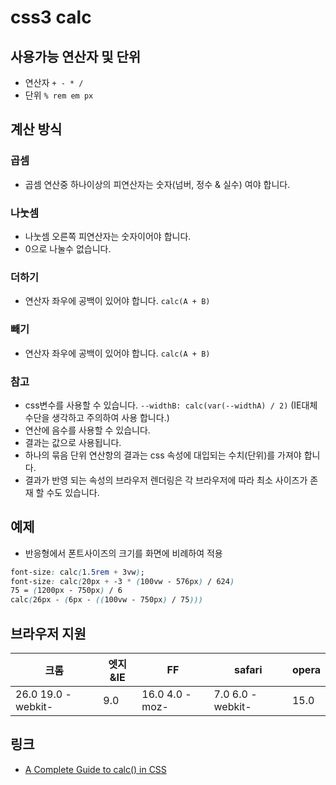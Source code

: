 # css3 calc

## 사용가능 연산자 및 단위

* 연산자 ```+ - * /```
* 단위 ```% rem em px```

## 계산 방식

### 곱셈

* 곱셈 연산중 하나이상의 피연산자는 숫자(넘버, 정수 & 실수) 여야 합니다.

### 나눗셈

* 나눗셈 오른쪽 피연산자는 숫자이어야 합니다.
* 0으로 나눌수 없습니다.

### 더하기

* 연산자 좌우에 공백이 있어야 합니다. ```calc(A + B)```

### 빼기

* 연산자 좌우에 공백이 있어야 합니다. ```calc(A + B)```

### 참고

* css변수를 사용할 수 있습니다. ```--widthB: calc(var(--widthA) / 2)``` (IE대체 수단을 생각하고 주의하여 사용 합니다.)
* 연산에 음수를 사용할 수 있습니다.
* 결과는 값으로 사용됩니다.
* 하나의 묶음 단위 연산항의 결과는 css 속성에 대입되는 수치(단위)를 가져야 합니다.
* 결과가 반영 되는 속성의 브라우저 렌더링은 각 브라우저에 따라 최소 사이즈가 존재 할 수도 있습니다.

## 예제

* 반응형에서 폰트사이즈의 크기를 화면에 비례하여 적용

```css
font-size: calc(1.5rem + 3vw);
font-size: calc(20px + -3 * (100vw - 576px) / 624)
75 = (1200px - 750px) / 6
calc(26px - (6px - ((100vw - 750px) / 75)))
```

## 브라우저 지원

|크롬|엣지&IE|FF|safari|opera|
|------|---|---|---|---|
|26.0 19.0 -webkit-|9.0|16.0 4.0 -moz-| 7.0 6.0 -webkit- |15.0|


## 링크

* [A Complete Guide to calc() in CSS](https://css-tricks.com/a-complete-guide-to-calc-in-css)
